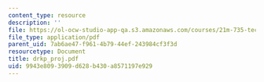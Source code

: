 ```yaml
---
content_type: resource
description: ''
file: https://ol-ocw-studio-app-qa.s3.amazonaws.com/courses/21m-735-technical-design-scenery-mechanisms-and-special-effects-spring-2004/9943e8093909d628b430a8571197e929_drkp_proj.pdf
file_type: application/pdf
parent_uid: 7ab6ae47-f961-4b79-44ef-243984cf3f3d
resourcetype: Document
title: drkp_proj.pdf
uid: 9943e809-3909-d628-b430-a8571197e929
---
```

